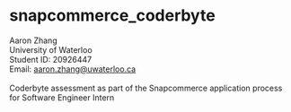 # snapcommerce_coderbyte

Aaron Zhang<br />
University of Waterloo<br />
Student ID: 20926447<br />
Email: aaron.zhang@uwaterloo.ca<br />
<br />
Coderbyte assessment as part of the Snapcommerce application process for Software Engineer Intern
